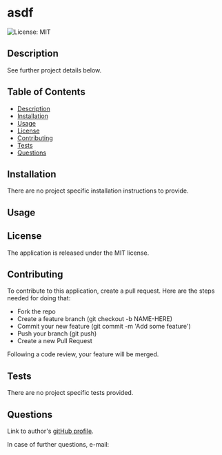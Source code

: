 # asdf
![License: MIT](https://img.shields.io/badge/License-MIT-yellow.svg)
## Description
  
See further project details below.
  
## Table of Contents
  
* [Description](#description)
* [Installation](#installation)
* [Usage](#usage)
* [License](#license)
* [Contributing](#contributing)
* [Tests](#tests)
* [Questions](#questions)
  
## Installation
  
There are no project specific installation instructions to provide.
  
## Usage
  

  
## License
  
The application is released under the MIT license.
  
## Contributing
  
To contribute to this application, create a pull request. Here are the steps needed for doing that:

* Fork the repo
* Create a feature branch (git checkout -b NAME-HERE)
* Commit your new feature (git commit -m 'Add some feature')
* Push your branch (git push)
* Create a new Pull Request
        
Following a code review, your feature will be merged.
  
## Tests
  
There are no project specific tests provided.
  
## Questions
  
Link to author's [gitHub profile](https://github.com/).
  
In case of further questions, e-mail: 

